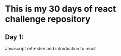 # This is my 30 days of react challenge repository

## Day 1:

Javascript refresher and introduction to react
